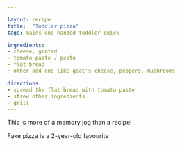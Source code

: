 ```yaml
---

layout: recipe
title:  "Toddler pizza"
tags: mains one-handed toddler quick

ingredients:
- cheese, grated
- tomato paste / pesto
- flat bread
- other add-ons like goat's cheese, peppers, mushrooms

directions:
- spread the flat bread with tomato paste
- strew other ingredients
- grill
---
```


This is more of a memory jog than a recipe!

Fake pizza is a 2-year-old favourite
